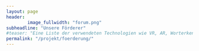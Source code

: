 ```yaml
---
layout: page
header:
        image_fullwidth: "forum.png"
subheadline: "Unsere Förderer"
#teaser: "Eine Liste der verwendeten Technologien wie VR, AR, Worterkennung, etc."
permalink: "/projekt/foerderung/"
---
```

